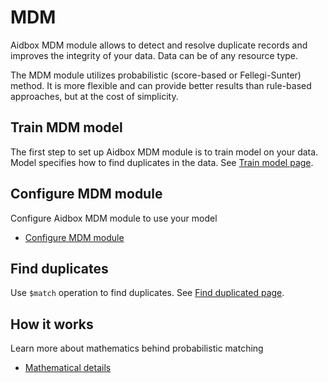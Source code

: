 # MDM

Aidbox MDM module allows to detect and resolve duplicate records and improves the integrity of your data. Data can be of any resource type.

The MDM module utilizes probabilistic (score-based or Fellegi-Sunter) method. It is more flexible and can provide better results than rule-based approaches, but at the cost of simplicity.

## Train MDM model

The first step to set up Aidbox MDM module is to train model on your data. Model specifies how to find duplicates in the data.
See [Train model page](./train-model.md).


## Configure MDM module

Configure Aidbox MDM module to use your model

* [Configure MDM module](configure-mdm-module.md)

## Find duplicates

Use `$match` operation to find duplicates. See [Find duplicated page](./find-duplicates-match.md).

## How it works

Learn more about mathematics behind probabilistic matching

* [Mathematical details](mathematical-details.md)
